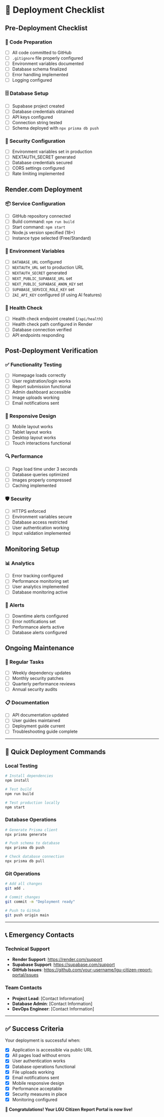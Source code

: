 # 🚀 Deployment Checklist

## Pre-Deployment Checklist

### 🔧 Code Preparation
- [ ] All code committed to GitHub
- [ ] `.gitignore` file properly configured
- [ ] Environment variables documented
- [ ] Database schema finalized
- [ ] Error handling implemented
- [ ] Logging configured

### 🗄️ Database Setup
- [ ] Supabase project created
- [ ] Database credentials obtained
- [ ] API keys configured
- [ ] Connection string tested
- [ ] Schema deployed with `npx prisma db push`

### 🔐 Security Configuration
- [ ] Environment variables set in production
- [ ] NEXTAUTH_SECRET generated
- [ ] Database credentials secured
- [ ] CORS settings configured
- [ ] Rate limiting implemented

## Render.com Deployment

### 📦 Service Configuration
- [ ] GitHub repository connected
- [ ] Build command: `npm run build`
- [ ] Start command: `npm start`
- [ ] Node.js version specified (18+)
- [ ] Instance type selected (Free/Standard)

### 🔗 Environment Variables
- [ ] `DATABASE_URL` configured
- [ ] `NEXTAUTH_URL` set to production URL
- [ ] `NEXTAUTH_SECRET` generated
- [ ] `NEXT_PUBLIC_SUPABASE_URL` set
- [ ] `NEXT_PUBLIC_SUPABASE_ANON_KEY` set
- [ ] `SUPABASE_SERVICE_ROLE_KEY` set
- [ ] `ZAI_API_KEY` configured (if using AI features)

### 🏥 Health Check
- [ ] Health check endpoint created (`/api/health`)
- [ ] Health check path configured in Render
- [ ] Database connection verified
- [ ] API endpoints responding

## Post-Deployment Verification

### ✅ Functionality Testing
- [ ] Homepage loads correctly
- [ ] User registration/login works
- [ ] Report submission functional
- [ ] Admin dashboard accessible
- [ ] Image uploads working
- [ ] Email notifications sent

### 📱 Responsive Design
- [ ] Mobile layout works
- [ ] Tablet layout works
- [ ] Desktop layout works
- [ ] Touch interactions functional

### 🔍 Performance
- [ ] Page load time under 3 seconds
- [ ] Database queries optimized
- [ ] Images properly compressed
- [ ] Caching implemented

### 🛡️ Security
- [ ] HTTPS enforced
- [ ] Environment variables secure
- [ ] Database access restricted
- [ ] User authentication working
- [ ] Input validation implemented

## Monitoring Setup

### 📊 Analytics
- [ ] Error tracking configured
- [ ] Performance monitoring set
- [ ] User analytics implemented
- [ ] Database monitoring active

### 🚨 Alerts
- [ ] Downtime alerts configured
- [ ] Error notifications set
- [ ] Performance alerts active
- [ ] Database alerts configured

## Ongoing Maintenance

### 🔄 Regular Tasks
- [ ] Weekly dependency updates
- [ ] Monthly security patches
- [ ] Quarterly performance reviews
- [ ] Annual security audits

### 📋 Documentation
- [ ] API documentation updated
- [ ] User guides maintained
- [ ] Deployment guide current
- [ ] Troubleshooting guide complete

---

## 🎯 Quick Deployment Commands

### Local Testing
```bash
# Install dependencies
npm install

# Test build
npm run build

# Test production locally
npm start
```

### Database Operations
```bash
# Generate Prisma client
npx prisma generate

# Push schema to database
npx prisma db push

# Check database connection
npx prisma db pull
```

### Git Operations
```bash
# Add all changes
git add .

# Commit changes
git commit -m "Deployment ready"

# Push to GitHub
git push origin main
```

---

## 📞 Emergency Contacts

### Technical Support
- **Render Support**: https://render.com/support
- **Supabase Support**: https://supabase.com/support
- **GitHub Issues**: https://github.com/your-username/lgu-citizen-report-portal/issues

### Team Contacts
- **Project Lead**: [Contact Information]
- **Database Admin**: [Contact Information]
- **DevOps Engineer**: [Contact Information]

---

## ✅ Success Criteria

Your deployment is successful when:

- [x] Application is accessible via public URL
- [x] All pages load without errors
- [x] User authentication works
- [x] Database operations functional
- [x] File uploads working
- [x] Email notifications sent
- [x] Mobile responsive design
- [x] Performance acceptable
- [x] Security measures in place
- [x] Monitoring configured

**🎉 Congratulations! Your LGU Citizen Report Portal is now live!**